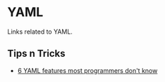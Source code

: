 # YAML
Links related to YAML.

## Tips n Tricks    
- [6 YAML features most programmers don't know](https://levelup.gitconnected.com/6-yaml-features-most-programmers-dont-know-164762343af3)

